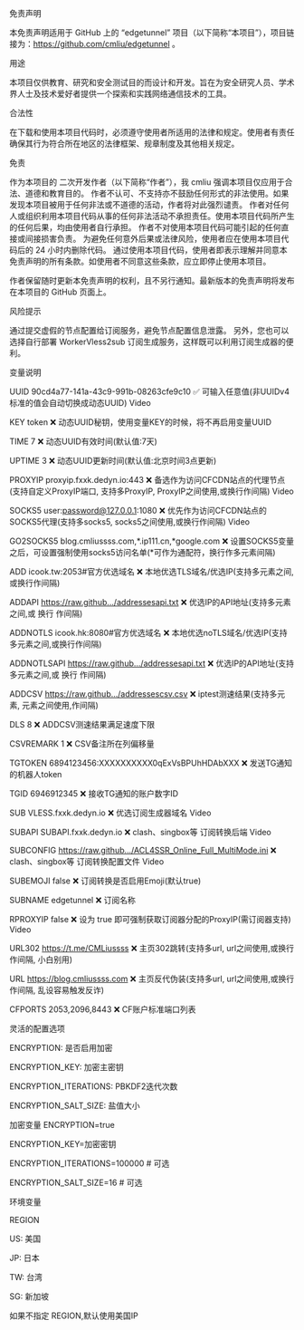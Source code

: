 免责声明

本免责声明适用于 GitHub 上的 “edgetunnel” 项目（以下简称“本项目”），项目链接为：https://github.com/cmliu/edgetunnel 。

用途

本项目仅供教育、研究和安全测试目的而设计和开发。旨在为安全研究人员、学术界人士及技术爱好者提供一个探索和实践网络通信技术的工具。

合法性

在下载和使用本项目代码时，必须遵守使用者所适用的法律和规定。使用者有责任确保其行为符合所在地区的法律框架、规章制度及其他相关规定。

免责

作为本项目的 二次开发作者（以下简称“作者”），我 cmliu 强调本项目仅应用于合法、道德和教育目的。
作者不认可、不支持亦不鼓励任何形式的非法使用。如果发现本项目被用于任何非法或不道德的活动，作者将对此强烈谴责。
作者对任何人或组织利用本项目代码从事的任何非法活动不承担责任。使用本项目代码所产生的任何后果，均由使用者自行承担。
作者不对使用本项目代码可能引起的任何直接或间接损害负责。
为避免任何意外后果或法律风险，使用者应在使用本项目代码后的 24 小时内删除代码。
通过使用本项目代码，使用者即表示理解并同意本免责声明的所有条款。如使用者不同意这些条款，应立即停止使用本项目。

作者保留随时更新本免责声明的权利，且不另行通知。最新版本的免责声明将发布在本项目的 GitHub 页面上。

风险提示

通过提交虚假的节点配置给订阅服务，避免节点配置信息泄露。
另外，您也可以选择自行部署 WorkerVless2sub 订阅生成服务，这样既可以利用订阅生成器的便利。

变量说明

UUID	90cd4a77-141a-43c9-991b-08263cfe9c10	✅	可输入任意值(非UUIDv4标准的值会自动切换成动态UUID)	Video

KEY	token	❌	动态UUID秘钥，使用变量KEY的时候，将不再启用变量UUID	

TIME	7	❌	动态UUID有效时间(默认值:7天)	

UPTIME	3	❌	动态UUID更新时间(默认值:北京时间3点更新)	

PROXYIP	proxyip.fxxk.dedyn.io:443	❌	备选作为访问CFCDN站点的代理节点(支持自定义ProxyIP端口, 支持多ProxyIP, ProxyIP之间使用,或换行作间隔)	Video

SOCKS5	user:password@127.0.0.1:1080	❌	优先作为访问CFCDN站点的SOCKS5代理(支持多socks5, socks5之间使用,或换行作间隔)	Video

GO2SOCKS5	blog.cmliussss.com,*.ip111.cn,*google.com	❌	设置SOCKS5变量之后，可设置强制使用socks5访问名单(*可作为通配符，换行作多元素间隔)	

ADD	icook.tw:2053#官方优选域名	❌	本地优选TLS域名/优选IP(支持多元素之间,或换行作间隔)	

ADDAPI	https://raw.github.../addressesapi.txt	❌	优选IP的API地址(支持多元素之间,或 换行 作间隔)	

ADDNOTLS	icook.hk:8080#官方优选域名	❌	本地优选noTLS域名/优选IP(支持多元素之间,或换行作间隔)	

ADDNOTLSAPI	https://raw.github.../addressesapi.txt	❌	优选IP的API地址(支持多元素之间,或 换行 作间隔)	

ADDCSV	https://raw.github.../addressescsv.csv	❌	iptest测速结果(支持多元素, 元素之间使用,作间隔)	

DLS	8	❌	ADDCSV测速结果满足速度下限	

CSVREMARK	1	❌	CSV备注所在列偏移量	

TGTOKEN	6894123456:XXXXXXXXXX0qExVsBPUhHDAbXXX	❌	发送TG通知的机器人token	

TGID	6946912345	❌	接收TG通知的账户数字ID	

SUB	VLESS.fxxk.dedyn.io	❌	优选订阅生成器域名	Video

SUBAPI	SUBAPI.fxxk.dedyn.io	❌	clash、singbox等 订阅转换后端	Video

SUBCONFIG	https://raw.github.../ACL4SSR_Online_Full_MultiMode.ini	❌	clash、singbox等 订阅转换配置文件	Video

SUBEMOJI	false	❌	订阅转换是否启用Emoji(默认true)	

SUBNAME	edgetunnel	❌	订阅名称	

RPROXYIP	false	❌	设为 true 即可强制获取订阅器分配的ProxyIP(需订阅器支持)	Video

URL302	https://t.me/CMLiussss	❌	主页302跳转(支持多url, url之间使用,或换行作间隔, 小白别用)	

URL	https://blog.cmliussss.com	❌	主页反代伪装(支持多url, url之间使用,或换行作间隔, 乱设容易触发反诈)	

CFPORTS	2053,2096,8443	❌	CF账户标准端口列表	

灵活的配置选项

ENCRYPTION: 是否启用加密

ENCRYPTION_KEY: 加密主密钥

ENCRYPTION_ITERATIONS: PBKDF2迭代次数

ENCRYPTION_SALT_SIZE: 盐值大小

加密变量
ENCRYPTION=true

ENCRYPTION_KEY=加密密钥

ENCRYPTION_ITERATIONS=100000  # 可选

ENCRYPTION_SALT_SIZE=16      # 可选

环境变量

REGION

US: 美国

JP: 日本

TW: 台湾

SG: 新加坡

如果不指定 REGION,默认使用美国IP
